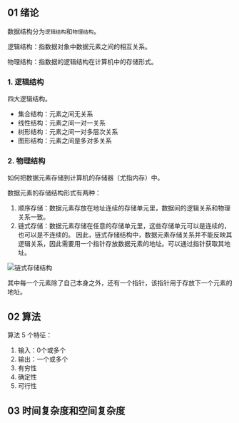 ## 01 绪论

数据结构分为`逻辑结构`和`物理结构`。

逻辑结构：指数据对象中数据元素之间的相互关系。

物理结构：指数据的逻辑结构在计算机中的存储形式。

### 1. 逻辑结构

四大逻辑结构。

- 集合结构：元素之间无关系
- 线性结构：元素之间一对一关系
- 树形结构：元素之间一对多层次关系
- 图形结构：元素之间是多对多关系

### 2. 物理结构

如何把数据元素存储到计算机的存储器（尤指内存）中。 

数据元素的存储结构形式有两种：

1. 顺序存储：数据元素存放在地址连续的存储单元里，数据间的逻辑关系和物理关系一致。
2. 链式存储：数据元素存储在任意的存储单元里，这些存储单元可以是连续的，也可以是不连续的。
   因此，链式存储结构中，数据元素存储关系并不能反映其逻辑关系，因此需要用一个指针存放数据元素的地址。可以通过指针获取其地址。

![链式存储结构](E:\LocalBlog\images\DataStructuresandAlgorithms-xiaojiayu\链式存储结构.jpg)

其中每一个元素除了自己本身之外，还有一个指针，该指针用于存放下一个元素的地址。

## 02 算法

算法 5 个特征：

1. 输入：0个或多个
2. 输出：一个或多个
3. 有穷性
4. 确定性
5. 可行性

## 03 时间复杂度和空间复杂度


